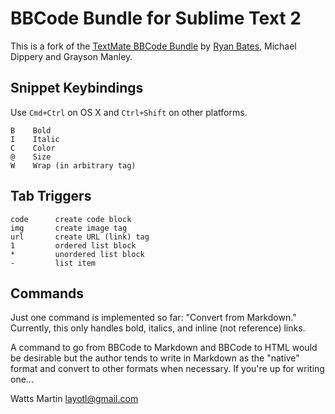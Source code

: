 # BBCode Bundle for Sublime Text 2

This is a fork of the [TextMate BBCode Bundle][1] by [Ryan Bates][2], Michael Dippery and Grayson Manley.

[1]: https://github.com/gmanley/BBCode.tmbundle
[2]: http://www.rybud.com/

## Snippet Keybindings

Use `Cmd+Ctrl` on OS X and `Ctrl+Shift` on other platforms.

    B    Bold
    I    Italic
    C    Color
    @    Size
    W    Wrap (in arbitrary tag)

## Tab Triggers

    code      create code block
    img       create image tag
    url       create URL (link) tag
    1         ordered list block
    *         unordered list block
    -         list item

## Commands

Just one command is implemented so far: "Convert from Markdown." Currently, this only handles bold, italics, and inline (not reference) links.

A command to go from BBCode to Markdown and BBCode to HTML would be desirable but the author tends to write in Markdown as the "native" format and convert to other formats when necessary. If you're up for writing one...

Watts Martin <layotl@gmail.com>
